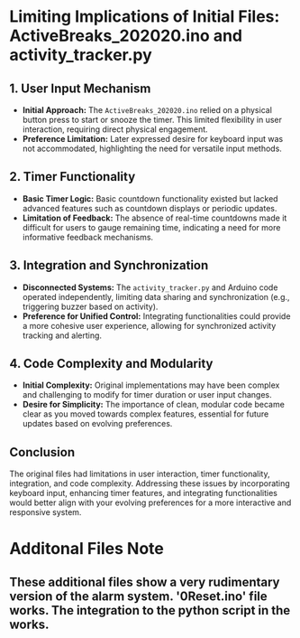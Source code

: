 
# Limiting Implications of Initial Files: ActiveBreaks_202020.ino and activity_tracker.py

## 1. User Input Mechanism
- **Initial Approach:** The `ActiveBreaks_202020.ino` relied on a physical button press to start or snooze the timer. This limited flexibility in user interaction, requiring direct physical engagement.
- **Preference Limitation:** Later expressed desire for keyboard input was not accommodated, highlighting the need for versatile input methods.

## 2. Timer Functionality
- **Basic Timer Logic:** Basic countdown functionality existed but lacked advanced features such as countdown displays or periodic updates.
- **Limitation of Feedback:** The absence of real-time countdowns made it difficult for users to gauge remaining time, indicating a need for more informative feedback mechanisms.

## 3. Integration and Synchronization
- **Disconnected Systems:** The `activity_tracker.py` and Arduino code operated independently, limiting data sharing and synchronization (e.g., triggering buzzer based on activity).
- **Preference for Unified Control:** Integrating functionalities could provide a more cohesive user experience, allowing for synchronized activity tracking and alerting.

## 4. Code Complexity and Modularity
- **Initial Complexity:** Original implementations may have been complex and challenging to modify for timer duration or user input changes.
- **Desire for Simplicity:** The importance of clean, modular code became clear as you moved towards complex features, essential for future updates based on evolving preferences.

## Conclusion
The original files had limitations in user interaction, timer functionality, integration, and code complexity. Addressing these issues by incorporating keyboard input, enhancing timer features, and integrating functionalities would better align with your evolving preferences for a more interactive and responsive system.

# Additonal Files Note

## These additional files show a very rudimentary version of the alarm system. '0Reset.ino' file works. The integration to the python script in the works.
